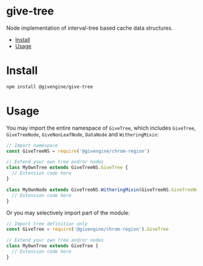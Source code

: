 # give-tree <!-- omit in toc -->
Node implementation of interval-tree based cache data structures.

- [Install](#install)
- [Usage](#usage)

# Install
```bash
npm install @givengine/give-tree
```

# Usage
You may import the entire namespace of `GiveTree`, which includes `GiveTree`, `GiveTreeNode`, `GiveNonLeafNode`, `DataNode` and `WitheringMixin`:
```javascript
// Import namespace
const GiveTreeNS = require('@givengine/chrom-region')

// Extend your own tree and/or nodes
class MyOwnTree extends GiveTreeNS.GiveTree {
  // Extension code here
}

class MyOwnNode extends GiveTreeNS.WitheringMixin(GiveTreeNS.GiveTreeNode) {
  // Extension code here
}
```

Or you may selectively import part of the module:
```javascript
// Import tree definition only
const GiveTree = require('@givengine/chrom-region').GiveTree

// Extend your own tree and/or nodes
class MyOwnTree extends GiveTree {
  // Extension code here
}
```


